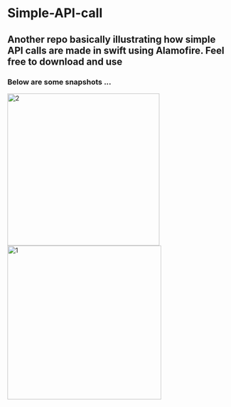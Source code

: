 # Simple-API-call
## Another repo basically illustrating how simple API calls are made in swift using Alamofire. Feel free to download and use
### Below are some snapshots ...
<img width="342" alt="2" src="https://user-images.githubusercontent.com/85578453/196009428-df7c7d3e-e18c-4db8-9f6f-ca68255b5361.png">
<img width="346" alt="1" src="https://user-images.githubusercontent.com/85578453/196009397-0b8fbda7-461f-4dca-87da-e858174e37bc.png">
